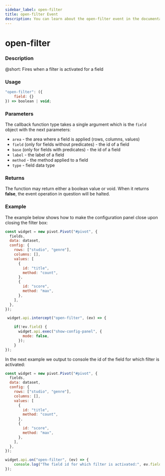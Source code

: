 ```yaml
---
sidebar_label: open-filter
title: open-filter Event
description: You can learn about the open-filter event in the documentation of the DHTMLX JavaScript Pivot library. Browse developer guides and API reference, try out code examples and live demos, and download a free 30-day evaluation version of DHTMLX Pivot.
---
```


# open-filter

### Description

@short: Fires when a filter is activated for a field

### Usage

~~~jsx {}
"open-filter": ({
    field: {}
}) => boolean | void;
~~~

### Parameters

The callback function type takes a single argument which is the `field` object with the next parameters:

- `area` - the area where a field is applied (rows, columns, values)
- `field` (only for fields without predicates) - the id of a field 
- `base` (only for fields with predicates) - the id of a field
- `label` - the label of a field
- `method` - the method applied to a field
- `type` - field data type

### Returns

The function may return either a boolean value or void. When it returns **false**, the event operation in question will be halted.

### Example

The example below shows how to make the configuration panel close upon closing the filter box:

~~~jsx {20-27}
const widget = new pivot.Pivot("#pivot", {
  fields,
  data: dataset,
  config: {
    rows: ["studio", "genre"],
    columns: [],
    values: [
      {
        id: "title",
        method: "count",
      },
      {
        id: "score",
        method: "max",
      },
    ],
  },
});

 widget.api.intercept("open-filter", (ev) => {

    if(!ev.field) {
      widget.api.exec("show-config-panel", {
        mode: false,
      });
    }    
});
~~~

In the next example we output to console the id of the field for which filter is activated:

~~~jsx {20-22}
const widget = new pivot.Pivot("#pivot", {
  fields,
  data: dataset,
  config: {
    rows: ["studio", "genre"],
    columns: [],
    values: [
      {
        id: "title",
        method: "count",
      },
      {
        id: "score",
        method: "max",
      },
    ],
  },
});

widget.api.on("open-filter", (ev) => {
    console.log("The field id for which filter is activated:", ev.field.field);
});
~~~
